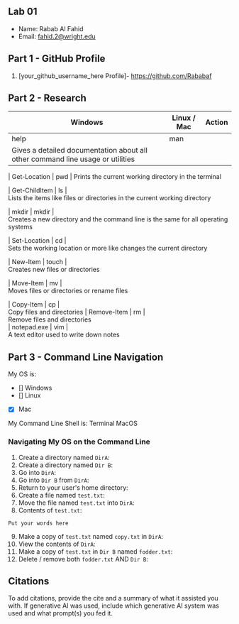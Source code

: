 ## Lab 01

- Name: Rabab Al Fahid
- Email: fahid.2@wright.edu

## Part 1 - GitHub Profile

1. [your_github_username_here Profile]- https://github.com/Rababaf 

## Part 2 - Research

| Windows | Linux / Mac | Action |
| ---     | ---         | ---    |
| help    | man         | 
Gives a detailed documentation about all other command line usage or utilities |

| Get-Location | pwd    |
Prints the current working directory in the terminal 

| Get-ChildItem | ls    |        
Lists the items like files or directories in the current working directory 

| mkdir   | mkdir       |        
Creates a new directory and the command line is the same for all operating systems

| Set-Location | cd     |        
Sets the working location or more like changes the current directory

| New-Item | touch      |        
Creates new files or directories

| Move-Item | mv        |        
Moves files or directories or rename files

| Copy-Item | cp        |        
Copy files and directories 
| Remove-Item | rm      |    
Remove files and directories    
| notepad.exe | vim     |        
A text editor used to write down notes 

## Part 3 - Command Line Navigation

My OS is:
- [] Windows
- [] Linux
- [x] Mac

My Command Line Shell is: Terminal MacOS

### Navigating My OS on the Command Line

1. Create a directory named `DirA`:
2. Create a directory named `Dir B`:
3. Go into `DirA`:
4. Go into `Dir B` from `DirA`:
5. Return to your user's home directory:
6. Create a file named `test.txt`:
7. Move the file named `test.txt` into `DirA`:
8. Contents of `test.txt`:
```
Put your words here
```
9. Make a copy of `test.txt` named `copy.txt` in `DirA`:
10. View the contents of `DirA`: 
11. Make a copy of `test.txt` in `Dir B` named `fodder.txt`:
12. Delete / remove both `fodder.txt` AND `Dir B`:

## Citations

To add citations, provide the cite and a summary of what it assisted you with.  If generative AI was used, include which generative AI system was used and what prompt(s) you fed it.



